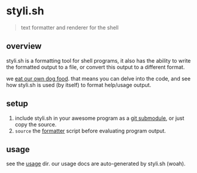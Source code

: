 
# styli.sh

> text formatter and renderer for the shell

## overview

styli.sh is a formatting tool for shell programs, it also has the ability 
to write the formatted output to a file, or convert this output to a different format.

we [eat our own dog food][3]. that means you can delve into the code, 
and see how styli.sh is used (by itself) to format help/usage output.

## setup

1. include styli.sh in your awesome program as a [git submodule][1], or just copy the source.
1. `source` the [formatter][2] script before evaluating program output.

## usage

see the [usage][4] dir. our usage docs are auto-generated by styli.sh (woah).





[1]: https://git-scm.com/book/en/v2/Git-Tools-Submodules
[2]: /formatter
[3]: https://en.wikipedia.org/wiki/Eating_your_own_dog_food
[4]: /usage